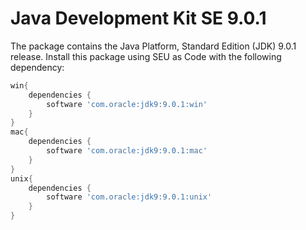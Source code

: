 # Java Development Kit SE 9.0.1

The package contains the Java Platform, Standard Edition (JDK) 9.0.1 release. 
Install this package using SEU as Code with the following dependency:


```groovy
win{
	dependencies {
		software 'com.oracle:jdk9:9.0.1:win'
	}
}
mac{
	dependencies {
		software 'com.oracle:jdk9:9.0.1:mac'
	}
}
unix{
	dependencies {
		software 'com.oracle:jdk9:9.0.1:unix'
	}
}
```
